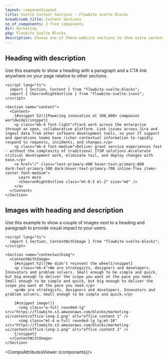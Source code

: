 ```yaml
---
layout: componentLayout
title: Svelte Content Sections - Flowbite Svelte Blocks
breadcrumb_title: Content Sections
no_of_components: 2 free components
dir: marketing
pkg: Flowbite Svelte Blocks
description: Choose one of these website sections to show extra content relative to the other sections on the page such as a gallery of images, description texts, and more.
---
```


<script>
  import { TableProp, TableDefaultRow, CompoAttributesViewer } from '../utils'
  const components = 'Content, ContentWithImage, Section'
</script>

## Heading with description

Use this example to show a heading with a paragraph and a CTA link anywhere on your page relative to other sections.

```svelte example
<script lang="ts">
  import { Section, Content } from "flowbite-svelte-blocks";
  import { ChevronRightOutline } from "flowbite-svelte-icons";
</script>

<Section name="content">
  <Content>
    {#snippet h2()}Powering innovation at 200,000+ companies worldwide{/snippet}
    <p class="mb-4 font-light">Track work across the enterprise through an open, collaborative platform. Link issues across Jira and ingest data from other software development tools, so your IT support and operations teams have richer contextual information to rapidly respond to requests, incidents, and changes.</p>
    <p class="mb-4 font-medium">Deliver great service experiences fast - without the complexity of traditional ITSM solutions.Accelerate critical development work, eliminate toil, and deploy changes with ease.</p>
    <a href="/" class="text-primary-600 hover:text-primary-800 dark:text-primary-500 dark:hover:text-primary-700 inline-flex items-center font-medium">
      Learn more
      <ChevronRightOutline class="mt-0.5 ml-2" size="md" />
    </a>
  </Content>
</Section>
```

## Images with heading and description

Use this example to show a couple of images next to a heading and paragraph to provide visual impact to your users.

```svelte example
<script lang="ts">
  import { Section, ContentWithImage } from "flowbite-svelte-blocks";
</script>

<Section name="contentwithimg">
  <ContentWithImage>
    {#snippet h2()}We didn't reinvent the wheel{/snippet}
    <p class="mb-4">We are strategists, designers and developers. Innovators and problem solvers. Small enough to be simple and quick, but big enough to deliver the scope you want at the pace you need. Small enough to be simple and quick, but big enough to deliver the scope you want at the pace you need.</p>
    <p>We are strategists, designers and developers. Innovators and problem solvers. Small enough to be simple and quick.</p>

    {#snippet image()}
      <img class="w-full rounded-lg" src="https://flowbite.s3.amazonaws.com/blocks/marketing-ui/content/office-long-2.png" alt="office content 1" />
      <img class="mt-4 w-full rounded-lg lg:mt-10" src="https://flowbite.s3.amazonaws.com/blocks/marketing-ui/content/office-long-1.png" alt="office content 2" />
    {/snippet}
  </ContentWithImage>
</Section>
```

<CompoAttributesViewer {components}/>
